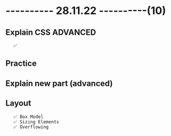 # ---------- 28.11.22 ----------(10)

## Explain CSS ADVANCED

       ✅

## Practice

## Explain new part (advanced)

## Layout

       ✅ Box Model
       ✅ Sizing Elements
       ✅ Overflowing
